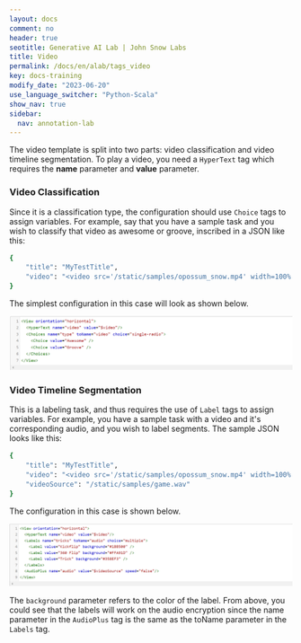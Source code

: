```yaml
---
layout: docs
comment: no
header: true
seotitle: Generative AI Lab | John Snow Labs
title: Video
permalink: /docs/en/alab/tags_video
key: docs-training
modify_date: "2023-06-20"
use_language_switcher: "Python-Scala"
show_nav: true
sidebar:
  nav: annotation-lab
---
```


<div class="h3-box" markdown="1">

The video template is split into two parts: video classification and video timeline segmentation. To play a video, you need a `HyperText` tag which requires the **name** parameter and **value** parameter. 

### Video Classification

Since it is a classification type, the configuration should use `Choice` tags to assign variables. For example, say that you have a sample task and you wish to classify that video as awesome or groove, inscribed in a JSON like this:

```bash
{
    "title": "MyTestTitle",
    "video": "<video src='/static/samples/opossum_snow.mp4' width=100% controls>"
}
```
The simplest configuration in this case will look as shown below.

![video_classification](/assets/images/annotation_lab/xml-tags/vid_classification.png)

</div><div class="h3-box" markdown="1">

### Video Timeline Segmentation

This is a labeling task, and thus requires the use of `Label` tags to assign variables. For example, you have a sample task with a video and it's corresponding audio, and you wish to label segments. The sample JSON looks like this:

```bash
{
    "title": "MyTestTitle",
    "video": "<video src='/static/samples/opossum_snow.mp4' width=100% controls>",
    "videoSource": "/static/samples/game.wav"
}
```
The configuration in this case is shown below.

![video_timeline_segmentation](/assets/images/annotation_lab/xml-tags/vid_timeline_segment.png)

The `background` parameter refers to the color of the label. From above, you could see that the labels will work on the audio encryption since the name parameter in the `AudioPlus` tag is the same as the toName parameter in the `Labels` tag.

</div>
